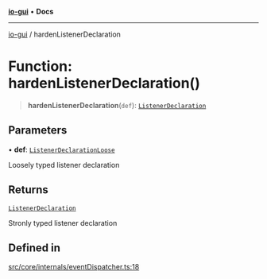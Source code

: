 [**io-gui**](../README.md) • **Docs**

***

[io-gui](../README.md) / hardenListenerDeclaration

# Function: hardenListenerDeclaration()

> **hardenListenerDeclaration**(`def`): [`ListenerDeclaration`](../type-aliases/ListenerDeclaration.md)

## Parameters

• **def**: [`ListenerDeclarationLoose`](../type-aliases/ListenerDeclarationLoose.md)

Loosely typed listener declaration

## Returns

[`ListenerDeclaration`](../type-aliases/ListenerDeclaration.md)

Stronly typed listener declaration

## Defined in

[src/core/internals/eventDispatcher.ts:18](https://github.com/io-gui/io/blob/main/src/core/internals/eventDispatcher.ts#L18)
